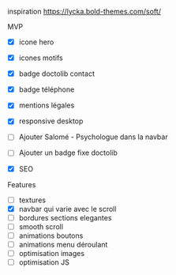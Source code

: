 inspiration
https://lycka.bold-themes.com/soft/

MVP
 - [x] icone hero
 - [x] icones motifs
 - [x] badge doctolib contact
 - [x] badge téléphone
 - [x] mentions légales
 - [x] responsive desktop
 - [ ] Ajouter Salomé - Psychologue dans la navbar
 - [ ] Ajouter un badge fixe doctolib
 - [x] SEO


Features
 - [ ] textures
 - [x] navbar qui varie avec le scroll
 - [ ] bordures sections elegantes
 - [ ] smooth scroll
 - [ ] animations boutons
 - [ ] animations menu déroulant
 - [ ] optimisation images
 - [ ] optimisation JS
